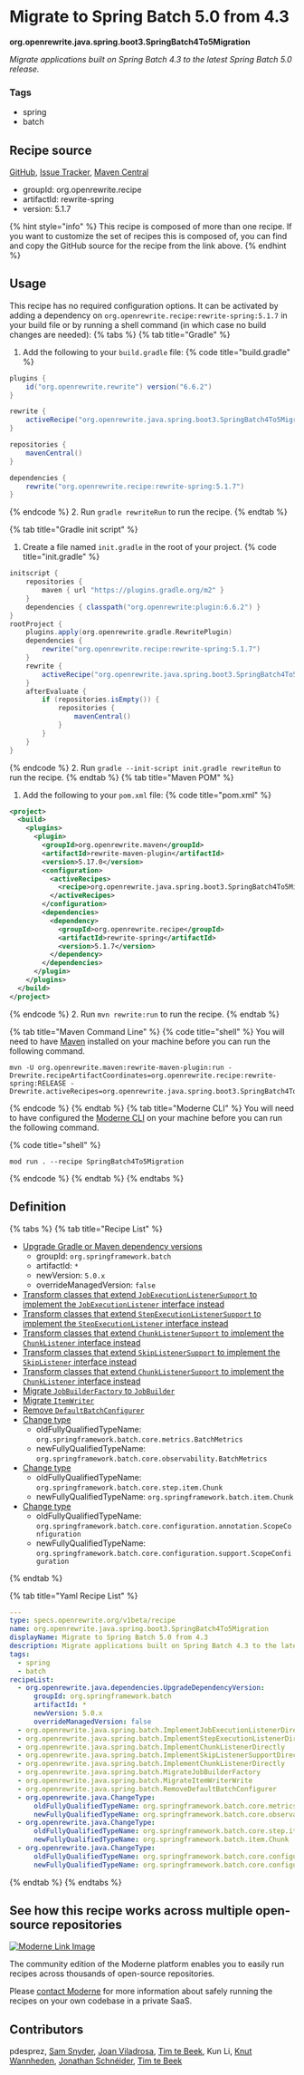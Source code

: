 # Migrate to Spring Batch 5.0 from 4.3

**org.openrewrite.java.spring.boot3.SpringBatch4To5Migration**

_Migrate applications built on Spring Batch 4.3 to the latest Spring Batch 5.0 release._

### Tags

* spring
* batch

## Recipe source

[GitHub](https://github.com/openrewrite/rewrite-spring/blob/main/src/main/resources/META-INF/rewrite/spring-batch-5.0.yml), [Issue Tracker](https://github.com/openrewrite/rewrite-spring/issues), [Maven Central](https://central.sonatype.com/artifact/org.openrewrite.recipe/rewrite-spring/5.1.7/jar)

* groupId: org.openrewrite.recipe
* artifactId: rewrite-spring
* version: 5.1.7

{% hint style="info" %}
This recipe is composed of more than one recipe. If you want to customize the set of recipes this is composed of, you can find and copy the GitHub source for the recipe from the link above.
{% endhint %}

## Usage

This recipe has no required configuration options. It can be activated by adding a dependency on `org.openrewrite.recipe:rewrite-spring:5.1.7` in your build file or by running a shell command (in which case no build changes are needed): 
{% tabs %}
{% tab title="Gradle" %}
1. Add the following to your `build.gradle` file:
{% code title="build.gradle" %}
```groovy
plugins {
    id("org.openrewrite.rewrite") version("6.6.2")
}

rewrite {
    activeRecipe("org.openrewrite.java.spring.boot3.SpringBatch4To5Migration")
}

repositories {
    mavenCentral()
}

dependencies {
    rewrite("org.openrewrite.recipe:rewrite-spring:5.1.7")
}
```
{% endcode %}
2. Run `gradle rewriteRun` to run the recipe.
{% endtab %}

{% tab title="Gradle init script" %}
1. Create a file named `init.gradle` in the root of your project.
{% code title="init.gradle" %}
```groovy
initscript {
    repositories {
        maven { url "https://plugins.gradle.org/m2" }
    }
    dependencies { classpath("org.openrewrite:plugin:6.6.2") }
}
rootProject {
    plugins.apply(org.openrewrite.gradle.RewritePlugin)
    dependencies {
        rewrite("org.openrewrite.recipe:rewrite-spring:5.1.7")
    }
    rewrite {
        activeRecipe("org.openrewrite.java.spring.boot3.SpringBatch4To5Migration")
    }
    afterEvaluate {
        if (repositories.isEmpty()) {
            repositories {
                mavenCentral()
            }
        }
    }
}
```
{% endcode %}
2. Run `gradle --init-script init.gradle rewriteRun` to run the recipe.
{% endtab %}
{% tab title="Maven POM" %}
1. Add the following to your `pom.xml` file:
{% code title="pom.xml" %}
```xml
<project>
  <build>
    <plugins>
      <plugin>
        <groupId>org.openrewrite.maven</groupId>
        <artifactId>rewrite-maven-plugin</artifactId>
        <version>5.17.0</version>
        <configuration>
          <activeRecipes>
            <recipe>org.openrewrite.java.spring.boot3.SpringBatch4To5Migration</recipe>
          </activeRecipes>
        </configuration>
        <dependencies>
          <dependency>
            <groupId>org.openrewrite.recipe</groupId>
            <artifactId>rewrite-spring</artifactId>
            <version>5.1.7</version>
          </dependency>
        </dependencies>
      </plugin>
    </plugins>
  </build>
</project>
```
{% endcode %}
2. Run `mvn rewrite:run` to run the recipe.
{% endtab %}

{% tab title="Maven Command Line" %}
{% code title="shell" %}
You will need to have [Maven](https://maven.apache.org/download.cgi) installed on your machine before you can run the following command.

```shell
mvn -U org.openrewrite.maven:rewrite-maven-plugin:run -Drewrite.recipeArtifactCoordinates=org.openrewrite.recipe:rewrite-spring:RELEASE -Drewrite.activeRecipes=org.openrewrite.java.spring.boot3.SpringBatch4To5Migration
```
{% endcode %}
{% endtab %}
{% tab title="Moderne CLI" %}
You will need to have configured the [Moderne CLI](https://docs.moderne.io/moderne-cli/cli-intro) on your machine before you can run the following command.

{% code title="shell" %}
```shell
mod run . --recipe SpringBatch4To5Migration
```
{% endcode %}
{% endtab %}
{% endtabs %}

## Definition

{% tabs %}
{% tab title="Recipe List" %}
* [Upgrade Gradle or Maven dependency versions](../../../java/dependencies/upgradedependencyversion.md)
  * groupId: `org.springframework.batch`
  * artifactId: `*`
  * newVersion: `5.0.x`
  * overrideManagedVersion: `false`
* [Transform classes that extend `JobExecutionListenerSupport` to implement the `JobExecutionListener` interface instead](../../../java/spring/batch/implementjobexecutionlistenerdirectly.md)
* [Transform classes that extend `StepExecutionListenerSupport` to implement the `StepExecutionListener` interface instead](../../../java/spring/batch/implementstepexecutionlistenerdirectly.md)
* [Transform classes that extend `ChunkListenerSupport` to implement the `ChunkListener` interface instead](../../../java/spring/batch/implementchunklistenerdirectly.md)
* [Transform classes that extend `SkipListenerSupport` to implement the `SkipListener` interface instead](../../../java/spring/batch/implementskiplistenersupportdirectly.md)
* [Transform classes that extend `ChunkListenerSupport` to implement the `ChunkListener` interface instead](../../../java/spring/batch/implementchunklistenerdirectly.md)
* [Migrate `JobBuilderFactory` to `JobBuilder`](../../../java/spring/batch/migratejobbuilderfactory.md)
* [Migrate `ItemWriter`](../../../java/spring/batch/migrateitemwriterwrite.md)
* [Remove `DefaultBatchConfigurer`](../../../java/spring/batch/removedefaultbatchconfigurer.md)
* [Change type](../../../java/changetype.md)
  * oldFullyQualifiedTypeName: `org.springframework.batch.core.metrics.BatchMetrics`
  * newFullyQualifiedTypeName: `org.springframework.batch.core.observability.BatchMetrics`
* [Change type](../../../java/changetype.md)
  * oldFullyQualifiedTypeName: `org.springframework.batch.core.step.item.Chunk`
  * newFullyQualifiedTypeName: `org.springframework.batch.item.Chunk`
* [Change type](../../../java/changetype.md)
  * oldFullyQualifiedTypeName: `org.springframework.batch.core.configuration.annotation.ScopeConfiguration`
  * newFullyQualifiedTypeName: `org.springframework.batch.core.configuration.support.ScopeConfiguration`

{% endtab %}

{% tab title="Yaml Recipe List" %}
```yaml
---
type: specs.openrewrite.org/v1beta/recipe
name: org.openrewrite.java.spring.boot3.SpringBatch4To5Migration
displayName: Migrate to Spring Batch 5.0 from 4.3
description: Migrate applications built on Spring Batch 4.3 to the latest Spring Batch 5.0 release.
tags:
  - spring
  - batch
recipeList:
  - org.openrewrite.java.dependencies.UpgradeDependencyVersion:
      groupId: org.springframework.batch
      artifactId: *
      newVersion: 5.0.x
      overrideManagedVersion: false
  - org.openrewrite.java.spring.batch.ImplementJobExecutionListenerDirectly
  - org.openrewrite.java.spring.batch.ImplementStepExecutionListenerDirectly
  - org.openrewrite.java.spring.batch.ImplementChunkListenerDirectly
  - org.openrewrite.java.spring.batch.ImplementSkipListenerSupportDirectly
  - org.openrewrite.java.spring.batch.ImplementChunkListenerDirectly
  - org.openrewrite.java.spring.batch.MigrateJobBuilderFactory
  - org.openrewrite.java.spring.batch.MigrateItemWriterWrite
  - org.openrewrite.java.spring.batch.RemoveDefaultBatchConfigurer
  - org.openrewrite.java.ChangeType:
      oldFullyQualifiedTypeName: org.springframework.batch.core.metrics.BatchMetrics
      newFullyQualifiedTypeName: org.springframework.batch.core.observability.BatchMetrics
  - org.openrewrite.java.ChangeType:
      oldFullyQualifiedTypeName: org.springframework.batch.core.step.item.Chunk
      newFullyQualifiedTypeName: org.springframework.batch.item.Chunk
  - org.openrewrite.java.ChangeType:
      oldFullyQualifiedTypeName: org.springframework.batch.core.configuration.annotation.ScopeConfiguration
      newFullyQualifiedTypeName: org.springframework.batch.core.configuration.support.ScopeConfiguration

```
{% endtab %}
{% endtabs %}

## See how this recipe works across multiple open-source repositories

[![Moderne Link Image](/.gitbook/assets/ModerneRecipeButton.png)](https://app.moderne.io/recipes/org.openrewrite.java.spring.boot3.SpringBatch4To5Migration)

The community edition of the Moderne platform enables you to easily run recipes across thousands of open-source repositories.

Please [contact Moderne](https://moderne.io/product) for more information about safely running the recipes on your own codebase in a private SaaS.

## Contributors
pdesprez, [Sam Snyder](mailto:sam@moderne.io), [Joan Viladrosa](mailto:joan@moderne.io), [Tim te Beek](mailto:tim@moderne.io), Kun Li, [Knut Wannheden](mailto:knut@moderne.io), [Jonathan Schnéider](mailto:jkschneider@gmail.com), [Tim te Beek](mailto:timtebeek@gmail.com)
